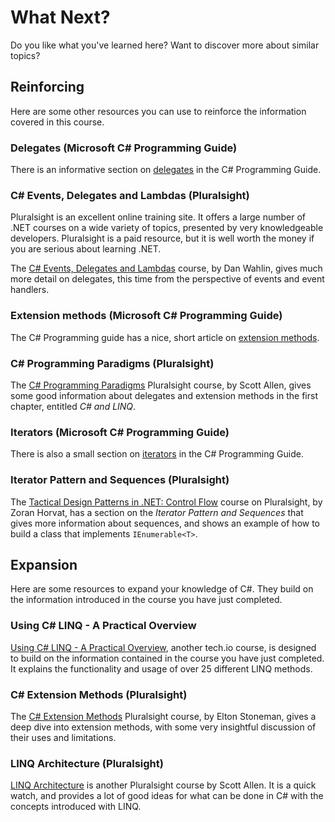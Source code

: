 [//]: # (GENERATED FILE -- DO NOT EDIT)
# What Next?
Do you like what you've learned here? Want to discover more about similar topics?

## Reinforcing
Here are some other resources you can use to reinforce the information covered in this course.

### Delegates (Microsoft C# Programming Guide)
There is an informative section on [delegates](https://docs.microsoft.com/en-us/dotnet/csharp/programming-guide/delegates/) in the C# Programming Guide.

### C# Events, Delegates and Lambdas (Pluralsight)
Pluralsight is an excellent online training site. It offers a large number of .NET courses on a wide variety of topics, presented by very knowledgeable developers. Pluralsight is a paid resource, but it is well worth the money if you are serious about learning .NET.

The [C# Events, Delegates and Lambdas](https://app.pluralsight.com/library/courses/csharp-events-delegates/table-of-contents) course, by Dan Wahlin, gives much more detail on delegates, this time from the perspective of events and event handlers.

### Extension methods (Microsoft C# Programming Guide)
The C# Programming guide has a nice, short article on [extension methods](https://docs.microsoft.com/en-us/dotnet/csharp/programming-guide/classes-and-structs/extension-methods).

### C# Programming Paradigms (Pluralsight)
The [C# Programming Paradigms](https://app.pluralsight.com/library/courses/csharp-fundamentals-2/table-of-contents) Pluralsight course, by Scott Allen, gives some good information about delegates and extension methods in the first chapter, entitled _C# and LINQ_.

### Iterators (Microsoft C# Programming Guide)
There is also a small section on [iterators](https://docs.microsoft.com/en-us/dotnet/csharp/programming-guide/concepts/iterators) in the C# Programming Guide.

### Iterator Pattern and Sequences (Pluralsight)
The [Tactical Design Patterns in .NET: Control Flow](https://app.pluralsight.com/library/courses/tactical-design-patterns-dot-net-control-flow/table-of-contents) course on Pluralsight, by Zoran Horvat, has a section on the _Iterator Pattern and Sequences_ that gives more information about sequences, and shows an example of how to build a class that implements `IEnumerable<T>`.

## Expansion
Here are some resources to expand your knowledge of C#. They build on the information introduced in the course you have just completed.

### Using C# LINQ - A Practical Overview

[Using C# LINQ - A Practical Overview](https://tech.io/playgrounds/213), another tech.io course, is designed to build on the information contained in the course you have just completed. It explains the functionality and usage of over 25 different LINQ methods.

### C# Extension Methods (Pluralsight)
The [C# Extension Methods](https://app.pluralsight.com/library/courses/csharp-extension-methods/table-of-contents) Pluralsight course, by Elton Stoneman, gives a deep dive into extension methods, with some very insightful discussion of their uses and limitations.

### LINQ Architecture (Pluralsight)

[LINQ Architecture](https://app.pluralsight.com/library/courses/linq-architecture/table-of-contents) is another Pluralsight course by Scott Allen. It is a quick watch, and provides a lot of good ideas for what can be done in C# with the concepts introduced with LINQ.
